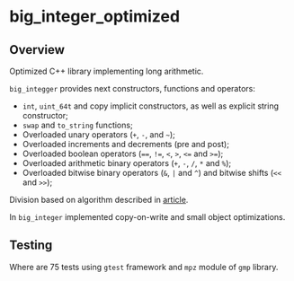 # big_integer_optimized

## Overview

Optimized C++ library implementing long arithmetic.

`big_integger` provides next constructors, functions and operators: 
- `int`, `uint_64t` and copy implicit
  constructors, as well as explicit string constructor;
- `swap` and `to_string` functions;
- Overloaded unary operators (`+`, `-`, and `~`);
- Overloaded increments and decrements (pre and post);
- Overloaded boolean operators (`==`, `!=`, `<`, `>`, `<=` and `>=`);
- Overloaded arithmetic binary operators (`+`, `-`, `/`, `*` and `%`);
- Overloaded bitwise binary operators (`&`, `|` and `^`) and bitwise shifts (`<<` and `>>`);


Division based on algorithm described in [article](https://surface.syr.edu/cgi/viewcontent.cgi?referer=&httpsredir=1&article=1162&context=eecs_techreports).

In `big_integer` implemented copy-on-write and small object optimizations.

## Testing
Where are 75 tests using `gtest` framework and  `mpz` module of `gmp` library.